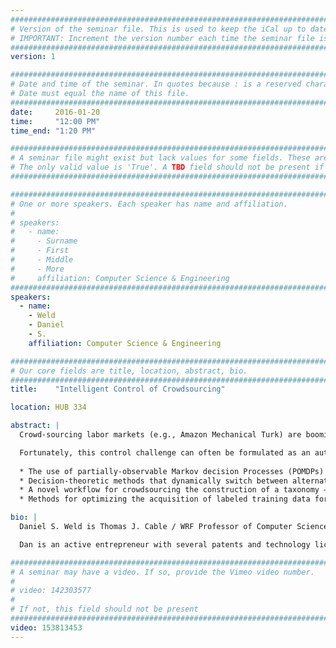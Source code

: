 ```yaml
---
################################################################################
# Version of the seminar file. This is used to keep the iCal up to date.
# IMPORTANT: Increment the version number each time the seminar file is updated.
################################################################################
version: 1

################################################################################
# Date and time of the seminar. In quotes because : is a reserved character.
# Date must equal the name of this file.
################################################################################
date:     2016-01-20
time:     "12:00 PM"
time_end: "1:20 PM"

################################################################################
# A seminar file might exist but lack values for some fields. These are 'TBD'. 
# The only valid value is 'True'. A TBD field should not be present if 'False'.
################################################################################

################################################################################
# One or more speakers. Each speaker has name and affiliation.
#
# speakers:
#   - name: 
#     - Surname
#     - First
#     - Middle
#     - More
#     affiliation: Computer Science & Engineering 
################################################################################
speakers:
  - name: 
    - Weld
    - Daniel
    - S.
    affiliation: Computer Science & Engineering 

################################################################################
# Our core fields are title, location, abstract, bio.
################################################################################
title:    "Intelligent Control of Crowdsourcing"

location: HUB 334

abstract: |
  Crowd-sourcing labor markets (e.g., Amazon Mechanical Turk) are booming, because they enable rapid construction of complex workflows that seamlessly mix human computation with computer automation. Example applications range from photo tagging to audio-visual transcription and interlingual translation. Similarly, workflows on citizen science sites (e.g. GalaxyZoo) have allowed ordinary people to pool their effort and make interesting discoveries. Unfortunately, constructing a good workflow is difficult, because the quality of the work performed by humans is highly variable. Typically, a task designer will experiment with several alternative workflows to accomplish a task, varying the amount of redundant labor, until she devises a control strategy that delivers acceptable performance.

  Fortunately, this control challenge can often be formulated as an automated planning problem ripe for algorithms from the probabilistic planning and reinforcement learning literature. I describe our recent work on the decision-theoretic control of crowd sourcing and suggest open problems for future research. In particular, I discuss:
  
  * The use of partially-observable Markov decision Processes (POMDPs) to control voting on binary-choice questions and iterative improvement workflows.
  * Decision-theoretic methods that dynamically switch between alternative workflows in a way that improves on traditional (static) A-B testing.
  * A novel workflow for crowdsourcing the construction of a taxonomy — a challenging problem since it demands a global perspective of the input data when no one worker sees more than a tiny fraction.
  * Methods for optimizing the acquisition of labeled training data for use in machine learning applications; this an important special case, since data annotation is often crowd-sourced.

bio: |
  Daniel S. Weld is Thomas J. Cable / WRF Professor of Computer Science & Engineering at the University of Washington and an Entrepreneurial Faculty Fellow. After formative education at Phillips Academy, he received bachelor's degrees in both CS and Biochemistry at Yale University in 1982. He landed a Ph.D. from the MIT Artificial Intelligence Lab in 1988, received a Presidential Young Investigator's award in 1989, an Office of Naval Research Young Investigator's award in 1990, was named AAAI Fellow in 1999 and deemed ACM Fellow in 2005. Dan was a founding editor for the Journal of AI Research, was area editor for the Journal of the ACM, guest editor for Computational Intelligence and Artificial Intelligence, and was Program Chair for AAAI-96. Dan has published two books and scads of technical papers.

  Dan is an active entrepreneur with several patents and technology licenses. He co-founded Netbot Incorporated, creator of Jango Shopping Search (acquired by Excite), AdRelevance, a monitoring service for internet advertising, (acquired by Media Metrix), Nimble Technology, a data integration company (acquired by Actuate). Dan is a Venture Partner at the Madrona Venture Group, and a member of the Technical Advisory Boards for the Allen Institute for Artificial Intelligence, Context Relevant, Spare5, and Madrona.

################################################################################
# A seminar may have a video. If so, provide the Vimeo video number.
#
# video: 142303577
#
# If not, this field should not be present 
################################################################################
video: 153813453
---
```

